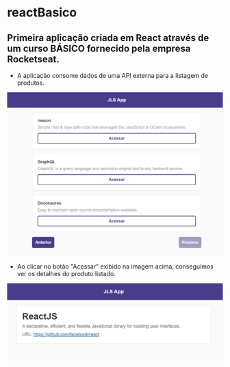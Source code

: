 # reactBasico
## Primeira aplicação criada em React através de um curso BÁSICO fornecido pela empresa Rocketseat.

- A aplicação consome dados de uma API externa para a listagem de produtos.
<img src="images/main_screen.png">

- Ao clicar no botão "Acessar" exibido na imagem acima, conseguimos ver os detalhes do produto listado.
<img src="images/details_product.png">
